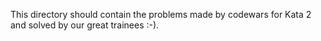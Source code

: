 This directory should contain the problems made by codewars for Kata 2 and solved by our great trainees :-).
